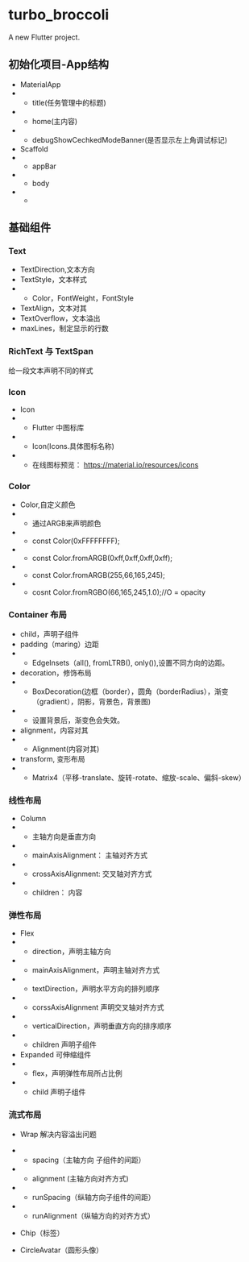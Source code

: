 # turbo_broccoli

A new Flutter project.

## 初始化项目-App结构
* MaterialApp
* * title(任务管理中的标题)
* * home(主内容)
* * debugShowCechkedModeBanner(是否显示左上角调试标记)
* Scaffold
* * appBar
* * body
* * 

## 基础组件
### Text
* TextDirection,文本方向
* TextStyle，文本样式
* * Color，FontWeight，FontStyle
* TextAlign，文本对其
* TextOverflow，文本溢出
* maxLines，制定显示的行数

### RichText 与 TextSpan
给一段文本声明不同的样式

### Icon
* Icon
* * Flutter 中图标库
* * Icon(Icons.具体图标名称)
* * 在线图标预览： https://material.io/resources/icons


### Color
* Color,自定义颜色
* * 通过ARGB来声明颜色
* * const Color(0xFFFFFFFF);
* * const Color.fromARGB(0xff,0xff,0xff,0xff);
* * const Color.fromARGB(255,66,165,245);
* * cosnt Color.fromRGBO(66,165,245,1.0);//O = opacity


### Container 布局
* child，声明子组件
* padding（maring）边距
* * EdgeInsets（all(), fromLTRB(), only()),设置不同方向的边距。
* decoration，修饰布局
* * BoxDecoration(边框（border），圆角（borderRadius），渐变（gradient），阴影，背景色，背景图)
* * 设置背景后，渐变色会失效。
* alignment，内容对其
* * Alignment(内容对其)
* transform, 变形布局
* * Matrix4（平移-translate、旋转-rotate、缩放-scale、偏斜-skew）

### 线性布局
* Column
* * 主轴方向是垂直方向
* * mainAxisAlignment： 主轴对齐方式
* * crossAxisAlignment: 交叉轴对齐方式
* * children： 内容

### 弹性布局
* Flex
* * direction，声明主轴方向
* * mainAxisAlignment，声明主轴对齐方式
* * textDirection，声明水平方向的排列顺序
* * corssAxisAlignment 声明交叉轴对齐方式
* * verticalDirection，声明垂直方向的排序顺序
* * children 声明子组件
* Expanded 可伸缩组件
* * flex，声明弹性布局所占比例
* * child 声明子组件

### 流式布局
* Wrap 解决内容溢出问题
* * spacing（主轴方向 子组件的间距）
* * alignment (主轴方向对齐方式)
* * runSpacing（纵轴方向子组件的间距）
* * runAlignment（纵轴方向的对齐方式）

* Chip（标签）
* CircleAvatar（圆形头像）

